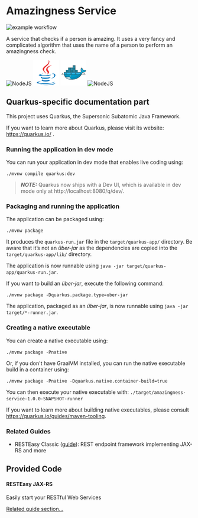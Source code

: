 # Amazingness Service
![example workflow](https://github.com/AmazingITorg/amazingness-service/actions/workflows/build_and_test.yml/badge.svg)

A service that checks if a person is amazing.
It uses a very fancy and complicated algorithm that 
uses the name of 
a person to perform an amazingness check.


<div>
<img src="https://github.com/plantuml-stdlib/gilbarbara-plantuml-sprites/blob/master/pngs/quarkus-icon.png" title="NodeJS" alt="NodeJS"/>
<img src="https://github.com/devicons/devicon/blob/master/icons/java/java-original.svg" title="NodeJS" alt="NodeJS" width="70" height="70"/>
<img src="https://github.com/devicons/devicon/blob/master/icons/docker/docker-original.svg" title="NodeJS" alt="NodeJS" width="70" height="70"/>
<img src="https://github.com/plantuml-stdlib/gilbarbara-plantuml-sprites/blob/master/pngs/helm.png" title="NodeJS" alt="NodeJS" width="70" height="70"/>
</div>

## Quarkus-specific documentation part

This project uses Quarkus, the Supersonic Subatomic Java Framework.

If you want to learn more about Quarkus, please visit its website: https://quarkus.io/ .

### Running the application in dev mode

You can run your application in dev mode that enables live coding using:
```shell script
./mvnw compile quarkus:dev
```

> **_NOTE:_**  Quarkus now ships with a Dev UI, which is available in dev mode only at http://localhost:8080/q/dev/.

### Packaging and running the application

The application can be packaged using:
```shell script
./mvnw package
```
It produces the `quarkus-run.jar` file in the `target/quarkus-app/` directory.
Be aware that it’s not an _über-jar_ as the dependencies are copied into the `target/quarkus-app/lib/` directory.

The application is now runnable using `java -jar target/quarkus-app/quarkus-run.jar`.

If you want to build an _über-jar_, execute the following command:
```shell script
./mvnw package -Dquarkus.package.type=uber-jar
```

The application, packaged as an _über-jar_, is now runnable using `java -jar target/*-runner.jar`.

### Creating a native executable

You can create a native executable using: 
```shell script
./mvnw package -Pnative
```

Or, if you don't have GraalVM installed, you can run the native executable build in a container using: 
```shell script
./mvnw package -Pnative -Dquarkus.native.container-build=true
```

You can then execute your native executable with: `./target/amazingness-service-1.0.0-SNAPSHOT-runner`

If you want to learn more about building native executables, please consult https://quarkus.io/guides/maven-tooling.

### Related Guides

- RESTEasy Classic ([guide](https://quarkus.io/guides/resteasy)): REST endpoint framework implementing JAX-RS and more

## Provided Code

#### RESTEasy JAX-RS

Easily start your RESTful Web Services

[Related guide section...](https://quarkus.io/guides/getting-started#the-jax-rs-resources)
